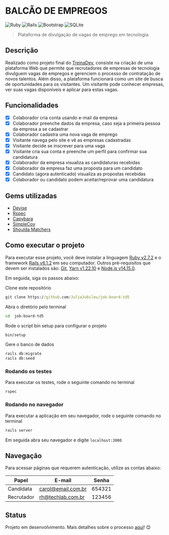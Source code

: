 # BALCÃO DE EMPREGOS
<p>
<img alt="Ruby" src="https://img.shields.io/badge/ruby-%23CC342D.svg?&style=for-the-badge&logo=ruby&logoColor=white"/>
<img alt="Rails" src="https://img.shields.io/badge/rails%20-%23CC0000.svg?&style=for-the-badge&logo=ruby-on-rails&logoColor=white"/>
<img alt="Bootstrap" src="https://img.shields.io/badge/bootstrap%20-%23563D7C.svg?&style=for-the-badge&logo=bootstrap&logoColor=white"/>
<img alt="SQLite" src ="https://img.shields.io/badge/sqlite-%2307405e.svg?&style=for-the-badge&logo=sqlite&logoColor=white"/>
</p>

> Plataforma de divulgação de vagas de emprego em tecnologia.  

## Descrição

Realizado como projeto final do [TreinaDev](https://www.treinadev.com.br/home), consiste na criação de uma plataforma Web que permite que recrutadores de empresas de tecnologia divulguem vagas de empregos e gerenciem o processo de contratação de novos talentos. Além disso, a plataforma funcionará como um site de busca de oportunidades para os visitantes. Um visitante pode conhecer empresas, ver suas vagas disponíveis e aplicar para estas vagas.

## Funcionalidades

- [x] Colaborador cria conta usando e-mail da empresa
- [x] Colaborador preenche dados da empresa, caso seja a primeira pessoa da empresa a se cadastrar
- [x] Colaborador cadastra uma nova vaga de emprego
- [x] Visitante navega pelo site e vê as empresas cadastradas
- [x] Visitante decide se inscrever para uma vaga
- [x] Visitante cria sua conta e preenche um perfil para confirmar sua candidatura
- [x] Colaborador da empresa visualiza as candidaturas recebidas
- [x] Colaborador da empresa faz uma proposta para um candidato
- [x] Candidato (agora autenticado) visualiza as propostas recebidas
- [x] Colaborador ou candidato podem aceitar/reprovar uma candidatura

## Gems utilizadas

* [Devise](https://github.com/heartcombo/devise)
* [Rspec](https://github.com/rspec/rspec-rails)
* [Capybara](https://github.com/teamcapybara/capybara)
* [SimpleCov](https://github.com/simplecov-ruby/simplecov)
* [Shoulda Matchers](https://github.com/thoughtbot/shoulda-matchers)

## Como executar o projeto

Para executar esse projeto, você deve instalar a linguagem [Ruby v2.7.2](https://www.ruby-lang.org/pt/) e o framework [Rails v6.1.2](https://guides.rubyonrails.org/) em seu computador. Outros pré-requisitos que devem ser instalados são: [Git](https://git-scm.com/book/pt-br/v2/Come%C3%A7ando-Instalando-o-Git), [Yarn v1.22.10](https://classic.yarnpkg.com/en/docs/install#mac-stable) e [Node.js v14.15.0](https://nodejs.org/pt-br/download/package-manager/).


Em seguida, siga os passos abaixo: 

Clone este repositório

```cmd
git clone https://github.com/JuliaJubileu/job-board-td5
```

Abra o diretório pelo terminal

```bash
cd  job-board-td5
```

Rode o script bin setup para configurar o projeto

```bash
bin/setup
```

Gere o banco de dados 

```bash
rails db:migrate
rails db:seed
```

### Rodando os testes

Para executar os testes, rode o seguinte comando no terminal

```bash
rspec 
```

### Rodando no navegador

Para executar a aplicação em seu navegador, rode o seguinte comando no terminal

```bash
rails server
```

Em seguida abra seu navegador e digite `localhost:3000`

## Navegação

Para acessar páginas que requerem autenticação, utilize as contas abaixo: 

| Papel | E-mail | Senha | 
| --- | --- | --- |
| Candidata | carol@email.com.br | 654321 |
| Recrutador | rh@techlab.com.br | 123456 |


## Status
Projeto em desenvolvimento. Mais detalhes sobre o processo [aqui](https://www.notion.so/Projeto-2-Balc-o-de-Empregos-4dbe791ce3224d80bb1bf56ca07e23a0)! :blush:	

